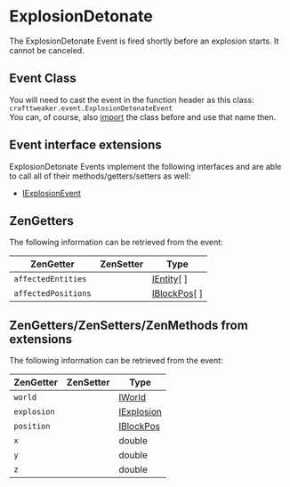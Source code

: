 # ExplosionDetonate

The ExplosionDetonate Event is fired shortly before an explosion starts. It cannot be canceled.

## Event Class
You will need to cast the event in the function header as this class:  
`crafttweaker.event.ExplosionDetonateEvent`  
You can, of course, also [import](/AdvancedFunctions/Import/) the class before and use that name then.

## Event interface extensions
ExplosionDetonate Events implement the following interfaces and are able to call all of their methods/getters/setters as well:

- [IExplosionEvent](/Vanilla/Events/Events/IExplosionEvent/)


## ZenGetters
The following information can be retrieved from the event:

| ZenGetter            | ZenSetter     | Type                                                               |
|----------------------|---------------|--------------------------------------------------------------------|
| `affectedEntities`   |               | [IEntity](/Vanilla/Entities/IEntity/)[ ]                            |
| `affectedPositions`  |               | [IBlockPos](/Vanilla/Blocks/IBlockPosition/)[ ]                     |


## ZenGetters/ZenSetters/ZenMethods from extensions
The following information can be retrieved from the event:

| ZenGetter        | ZenSetter     | Type                                                               |
|------------------|---------------|--------------------------------------------------------------------|
| `world`          |               | [IWorld](/Vanilla/World/IWorld/)                                  |
| `explosion`      |               | [IExplosion](/Vanilla/World/IExplosion)                            |
| `position`       |               | [IBlockPos](/Vanilla/World/IBlockPos/)                             |
| `x`              |               | double                                                             |
| `y`              |               | double                                                             |
| `z`              |               | double                                                             |

